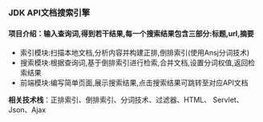 ### JDK API文档搜索引擎
#### **项目介绍**：输入查询词,得到若干结果,每一个搜索结果包含三部分:标题,url,摘要
- 索引模块:扫描本地文档,分析内容并构建正排,倒排索引(使用Ansj分词技术)
- 搜索模块:根据查询词,基于倒排索引进行检索,合并文档,设置分词权值,返回检索结果
- 前端模块:编写简单页面,展示搜索结果,点击搜索结果可跳转至对应API文档

**相关技术栈**：正排索引、倒排索引、分词技术、过滤器、HTML、 Servlet、Json、Ajax
